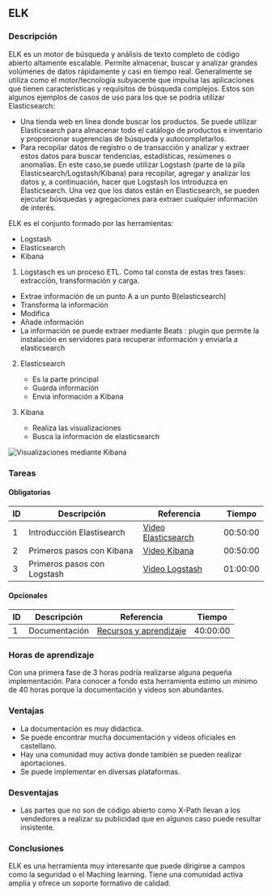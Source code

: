 
##  ELK

### Descripción
ELK es un motor de búsqueda y análisis de texto completo de código abierto altamente escalable. Permite almacenar, buscar y analizar grandes volúmenes de datos rápidamente y casi en tiempo real. 
Generalmente se utiliza como el motor/tecnología subyacente que impulsa las aplicaciones que tienen características y requisitos de búsqueda complejos.
Estos son algunos ejemplos de casos de uso para los que se podría utilizar Elasticsearch:
* Una tienda web en línea donde  buscar los productos. 
Se puede utilizar Elasticsearch para almacenar todo el catálogo de productos e inventario y proporcionar sugerencias de búsqueda y autocompletarlos.
* Para recopilar datos de registro o de transacción y  analizar y extraer estos datos para buscar tendencias, estadísticas, resúmenes o anomalías. 
En este caso,se puede utilizar Logstash (parte de la pila Elasticsearch/Logstash/Kibana) para recopilar, agregar y analizar los datos y, a continuación, hacer que Logstash los introduzca en Elasticsearch. 
Una vez que los datos están en Elasticsearch, se pueden ejecutar búsquedas y agregaciones para extraer cualquier información de interés.



ELK es el conjunto formado por las herramientas: 
  * Logstash
  * Elasticsearch
  * Kibana
1. Logstasch es un proceso ETL. Como tal consta de estas tres fases: extracción, transformación y carga.

- Extrae información de un punto A a un punto B(elasticsearch)
- Transforma la información
- Modifica
- Añade información
- La información se puede extraer mediante Beats : plugin que permite la instalación en servidores para recuperar información y enviarla a elasticsearch

2. Elasticsearch 
    - Es la parte principal
    - Guarda información
    - Envia información a Kibana

3. Kibana
    - Realiza las visualizaciones
    - Busca la información de elasticsearch


![Visualizaciones mediante Kibana](https://lh3.googleusercontent.com/b2f84q33d8_cdVml-jP2YwnYoxqBOIyBDeCD6D117FYuIhp6X2yUqVisSY9K6ICOZF3pLrSMyxgyo751VhpTXXzfWuaMXrIj8v2E04T17Pgc-bj3Epq4UOEy0emtz2RgnvFMFwux)

### Tareas

#### Obligatorias

| ID      | Descripción | Referencia | Tiempo  |
| ------- | ----------- | ---------- | ------- |
| 1  | Introducción Elastisearch     | [Video Elasticsearch](https://www.elastic.co/es/webinars/getting-started-elasticsearch?baymax=rtp&elektra=home&storm=sub1&iesrc=ctr) | 00:50:00|
| 2  | Primeros pasos con Kibana      | [Video Kibana](https://www.elastic.co/es/webinars/getting-started-kibana?elektra=home&amp;storm=sub2) | 00:50:00|
| 3  |Primeros pasos con Logstash     | [Video Logstash](https://www.elastic.co/es/webinars/getting-started-logstash?baymax=rtp&elektra=home&storm=sub3&iesrc=ctr) | 01:00:00|

#### Opcionales

| ID      | Descripción | Referencia | Tiempo  |
| ------- | ----------- | ---------- | ------- |
|  1  | Documentación       | [Recursos y aprendizaje](https://www.elastic.co/es/learn) | 40:00:00|

### Horas de aprendizaje
Con una primera fase de 3 horas podría realizarse alguna pequeña implementación.
Para conocer a fondo esta herramienta estimo un mínimo de 40 horas porque la documentación y videos son abundantes.
    
### Ventajas
* La documentación es muy didáctica.
* Se puede encontrar mucha documentación y videos oficiales en castellano.
* Hay una comunidad muy activa donde también se pueden realizar aportaciones.
* Se puede implementar en diversas plataformas.

### Desventajas
* Las partes que no son de código abierto como X-Path llevan a los vendedores a realizar su publicidad que en algunos caso puede resultar insistente.

### Conclusiones
ELK es una herramienta muy interesante que puede dirigirse a campos como la seguridad o el Maching learning.
Tiene una comunidad activa amplia y ofrece un soporte formativo de calidad.
